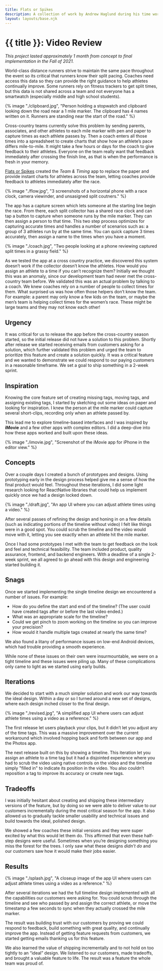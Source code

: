 ```yaml
---
title: Flats or Spikes
description: A collection of work by Andrew Haglund during his time working as the lead designer of Flats or Spikes.
layout: layouts/base.njk
---
```

# {{ title }}: Video Review

<!-- ## Intro -->

*This project lasted approximately 1 month from concept to final implementation in the Fall of 2021.*

​World-class distance runners strive to maintain the same pace throughout the event so its critical that runners know their split pacing. Coaches need access this data so they can provide the right guidance to help athletes continually improve. Some runners rely on fitness trackers to get split times, but this data is not shared across a team and not everyone has a smartwatch (especially middle and high school students).


<!-- image --> {% image "./clipboard.jpg", "Person holding a stopwatch and clipboard looking down the road near a 1 mile marker. The clipboard has 4 names written on it. Runners are standing near the start of the road." %}

Cross-country teams currently solve this problem by sending parents, associates, and other athletes to each mile marker with pen and paper to capture times as each athlete passes by. Then a coach enters all those times into a spreadsheet to create charts that show how an athlete’s pace differs mile-to-mile. It might take a few hours or days for the coach to give feedback to their athletes. Everyone on the team really want that feedback immediately after crossing the finish line, as that is when the performance is fresh in your memory.

[Flats or Spikes](https://www.flatsorspikes.com/distance) created the *Team & Timing* app to replace the paper and provide instant charts for athletes across the team, letting coaches provide feedback to athletes immediately after the race.

<!-- image --> {% image "./flow.jpg", "3 screenshots of a horizontal phone with a race clock, camera viewinder, and unsasigned split coutners." %}

The app has a capture screen which lets someone at the starting line begin the race. From there, each split collector has a shared race clock and can tap a button to capture when someone runs by the mile marker. They can then assign a person to that time. This two step process optimizes for capturing accurate times and handles a number of scenarios such as: a group of 3 athletes run by at the same time. You can quick capture 3 times accurately, then assign a name to the times when you have a moment.

<!-- image --> {% image "./coach.jpg", "Two people looking at a phone reviewing captured split times in a grassy field." %}

As we tested the app at a cross country practice, we discovered this system doesn’t work if the collector doesn’t know the athletes. How would you assign an athlete to a time if you can’t recognize them? Initially we thought this was an anomaly, since our development team had never met the cross-country team before. We validated this was an actual problem by talking to a coach. We knew coaches rely on a number of people to collect times for them. What surprised us was how often those helpers don’t know the team. For example: a parent may only know a few kids on the team, or maybe the men’s team is helping collect times for the women’s race. These might be large teams and they may not know each other!

## Urgency
It was critical for us to release the app before the cross-country season started, so the initial release did not have a solution to this problem. Shortly after release we started receiving emails from customers asking for a solution, which further validated this problem and urged the team to prioritize this feature and create a solution quickly. It was a critical feature and we wanted to demonstrate we could respond to our paying customers in a reasonable timeframe. We set a goal to ship something in a 2-week sprint.

## Inspiration
Knowing the core feature set of creating missing tags, moving tags, and assigning existing tags, I started by sketching out some ideas on paper and looking for inspiration. I knew the person at the mile marker could capture several short-clips, recording only when an athlete passed by.

This lead me to explore timeline-based interfaces and I was inspired by **iMovie** and a few other apps with complex editors. I did a deep-dive into how these apps worked and built upon these ideas.

<!-- image --> {% image "./imovie.jpg", "Screenshot of the iMovie app for iPhone in the editor view." %}

## Concepts
Over a couple days ​I created a bunch of prototypes and designs. Using prototyping early in the design process helped give me a sense of how the final product would feel. Throughout these iterations, I did some light research looking for ReactNative libraries that could help us implement quickly once we had a design locked down.

<!-- image --> {% image "./draft.jpg", "An app UI where you can adjust athlete times using a video." %}

After several passes of refining the design and honing in on a few details (such as indicating portions of the timeline without video) I felt like things were in a good spot. You could scrub the timeline and the video would move with it, letting you see exactly when an athlete hit the mile marker.

Once I had some prototypes I met with the team to get feedback on the look and feel and technical feasibility. The team included product, quality assurance, frontend, and backend engineers. With a deadline of a single 2-week sprint, we all agreed to go ahead with this design and engineering started building it.

## Snags

Once we started implementing the single timeline design we encountered a number of issues. For example:
- How do you define the start and end of the timeline? (The user could have created tags after or before the last video ended.)
- What was an appropriate scale for the timeline?
- Could we get pinch to zoom working on the timeline so you can improve your precision?
- How would it handle multiple tags created at nearly the same time?

We also found a litany of performance issues on low-end Android devices, which had trouble providing a smooth experience.

​While none of these issues on their own were insurmountable, we were on a tight timeline and these issues were piling up. Many of these complications only came to light as we started using early builds.

## Iterations

We decided to start with a much simpler solution and work our way towards the ideal design. Within a day or so I turned around a new set of designs, where each design inched closer to the final design.

<!-- image --> {% image "./revised.jpg", "A simplified app UI where users can adjust athlete times using a video as a reference." %}

The first release let users playback your clips, but it didn’t let you adjust any of the time tags. This was a massive improvement over the current workaround which involved hopping back and forth between our app and the Photos app.

​The next release built on this by showing a timeline. This iteration let you assign an athlete to a time tag but it had a disjointed experience where you had to scrub the video using native controls on the video and the timeline simply "filled in" to indicate its position in the video. You also couldn’t reposition a tag to improve its accuracy or create new tags.

## Tradeoffs
I was initially hesitant about creating and shipping these intermediary versions of the feature, but by doing so we were able to deliver value to our customers incrementally during the most critical season for the app. It also allowed us to gradually tackle smaller usability and technical issues and build towards the ideal, polished design.

We showed a few coaches these initial versions and they were super excited by what this would let them do. This affirmed that even these half-step designs were useful. Sometimes when you’re designing something you miss the forest for the trees. I only saw what these designs *didn’t do* and our customers saw how it would make their jobs easier.

## Results

<!-- image --> {% image "./splash.jpg", "A closeup image of the app UI where users can adjust athlete times using a video as a reference." %}

After several iterations we had the full timeline design implemented with all the capabilities our customers were asking for. You could scrub through the timeline and see who passed by and assign the correct athlete, or move the timestamp a few seconds to sync when they actually crossed the mile marker.

The result was building trust with our customers by proving we could respond to feedback, build something with great quality, and continually improve the app. Instead of getting feature requests from customers, we started getting emails thanking us for this feature.

We also learned the value of shipping incrementally and to not hold on too tightly to an “ideal” design. We listened to our customers, made tradeoffs, and brought a valuable feature to life. The result was a feature the whole team was proud of.